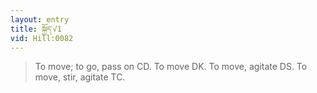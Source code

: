 ```yaml
---
layout: entry
title: སྐྱོད་√1
vid: Hill:0082
---
```

> To move; to go, pass on CD\. To move DK\. To move, agitate DS\. To move, stir, agitate TC\.


